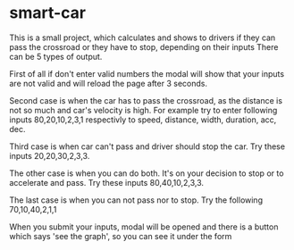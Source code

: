 # smart-car
This is a small project, which calculates and shows to drivers if they can pass the crossroad or they have to stop, depending on their inputs
There can be 5 types of output.

First of all if don't enter valid numbers the modal will show that your inputs are not valid and will reload the page after 3 seconds.

Second case is when the car has to pass the crossroad, as the distance is not so much and car's velocity is high. For example try to enter following inputs
80,20,10,2,3,1 respectivly to speed, distance, width, duration, acc, dec. 

Third case is when car can't pass and driver should stop the car. Try these inputs 20,20,30,2,3,3.

The other case is when you can do both. It's on your decision to stop or to accelerate and pass. Try these inputs 80,40,10,2,3,3.

The last case is when you can not pass nor to stop. Try the following 70,10,40,2,1,1

When you submit your inputs, modal will be opened and there is a button which says 'see the graph', so you can see it under the form
